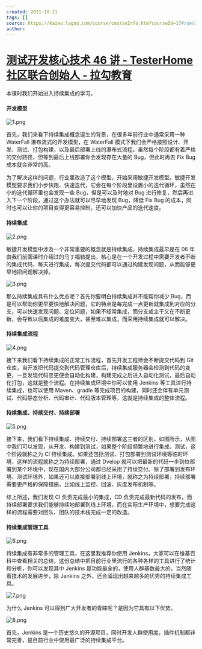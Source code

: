 ```yaml
---
created: 2021-10-11
tags: []
source: https://kaiwu.lagou.com/course/courseInfo.htm?courseId=17#/detail/pc?id=317
author: 
---
```


# [测试开发核心技术 46 讲 - TesterHome 社区联合创始人 - 拉勾教育](https://kaiwu.lagou.com/course/courseInfo.htm?courseId=17#/detail/pc?id=317)


本课时我们开始进入持续集成的学习。

#### 开发模型

![1.png](https://s0.lgstatic.com/i/image/M00/08/4B/CgqCHl66coKAYq1KAAWlORDMJxE300.png)

首先，我们来看下持续集成概念诞生的背景，在很多年前行业中通常采用一种 WaterFall 瀑布流式的开发模型，在 WaterFall 模式下我们会严格按照设计、开发、测试、打包构建，以及最后部署上线的瀑布式流程。虽然每个阶段都有着严格的交付路径，但等到最后上线部署你会发现存在大量的 Bug，但此时再去 Fix Bug 成本就会非常的高。

为了解决这样的问题，行业里改造了这个模型，开始采用敏捷开发模型。敏捷开发模型要求我们小步快跑、快速迭代，它会在每个阶段里设置小的迭代循环，虽然在小的迭代循环里也会发现一些 Bug，但是可以及时地对 Bug 进行修复，然后再进入下一个阶段，通过这个办法就可以尽早地发现 Bug，降低 Fix Bug 的成本，同时也可以让你的项目变得更容易控制，还可以加快产品的迭代速度。

#### 持续集成

![2.png](https://s0.lgstatic.com/i/image/M00/08/4B/Ciqc1F66coqAO8d0AAWruoL246c967.png)

敏捷开发模型中涉及一个非常重要的概念就是持续集成，持续集成最早是在 06 年由我们前面课时介绍过的马丁福勒提出，核心是在一个开发过程中需要开发者不断的集成代码，每天进行集成，每次提交代码都可以通过构建发现问题，从而能够更早地把问题解决掉。

![3.png](https://s0.lgstatic.com/i/image/M00/08/4B/CgqCHl66cpKAUoG0AAO7c03HBYg271.png)

那么持续集成具有什么优点呢？首先你要明白持续集成并不能帮你减少 Bug，而是可以帮助你更早更快地解决问题，它的特点是每完成一点更新就集成到对应的分支，可以快速发现问题、定位问题，如果不经常集成，而分支或主干又在不断更新，会导致以后集成的难度变大，甚至难以集成，而采用持续集成就可以解决。

#### 持续集成流程

![4.png](https://s0.lgstatic.com/i/image/M00/08/4B/Ciqc1F66cpuAUG-1AATdPsuNiWA879.png)

接下来我们看下持续集成的正常工作流程，首先开发工程师会不断提交代码到 Git 仓库，当开发把代码提交到代码管理仓库后，持续集成服务器会检测到代码的变更，一旦发现代码变更便会自动化构建，构建完成之后进入自动化测试，最后自动化打包，这就是整个流程。在持续集成环境中你可以使用 Jenkins 等工具进行持续集成，也可以使用 Maven、gradle 等完成项目的构建，同时还会伴有单元测试、代码静态分析、代码审计、代码版本管理等，这就是持续集成的整体流程。

#### 持续集成、持续交付、持续部署

![5.png](https://s0.lgstatic.com/i/image/M00/08/4B/Ciqc1F66cqWAczw7AANWKAlLm_g201.png)

接下来，我们看下持续集成、持续交付、持续部署这三者的区别，如图所示，从图中我们可以发现，从开发、构建到测试，如果整个阶段频繁地进行集成、测试，这个阶段就称之为 CI 持续集成。如果还包括测试、打包部署到测试环境等临时环境，这样的流程就称之为持续部署，通过 Dvelop 就可以把最新的代码一步到位部署到某个环境中，现在国内大部分公司都已经采用了持续交付。除了部署到发布环境、测试环境外，如果还可以直接部署到线上环境，就称之为持续部署，持续部署需要更严格的保障措施，比如线上监控、回滚、灰度发布机制等。

综上所述，我们发现 CI 负责完成最小的集成，CD 负责完成最新代码的发布，而持续部署要求我们能够持续地部署到线上环境，而在实际生产环境中，想要完成这样的流程需要对团队、团队的技术栈完成一定的改造。

#### 持续集成管理工具

![6.png](https://s0.lgstatic.com/i/image/M00/08/4B/CgqCHl66cq-AUI3JAAY-UYu4_D8326.png)

持续集成有非常多的管理工具，在这里我推荐你使用 Jenkins，大家可以在维基百科中查看相关的总结，这份总结中把目前行业里流行的各种各样的工具进行了统计和分析，你可以发现其中 Jenkins 是功能最全的，使用人群基数最大的，当然随着技术的发展进步，除 Jenkins 之外，还会涌现出越来越多的优秀的持续集成工具。

![7.png](https://s0.lgstatic.com/i/image/M00/08/4B/CgqCHl66creATpMnAAURg5NimbA179.png)

为什么 Jenkins 可以得到广大开发者的青睐呢？是因为它具有以下优势。

![8.png](https://s0.lgstatic.com/i/image/M00/08/4B/CgqCHl66cr-AfzMsAARZjtoWH7g102.png)

首先，Jenkins 是一个历史悠久的开源项目，同时开发人群使用度，插件机制都非常完善，是目前行业中使用最广泛的持续集成平台。
